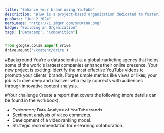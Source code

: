 ```yaml
---
title: "Enhance your brand using YouTube"
description: "BTAA is a project-based organization dedicated to fostering innovation and excellence in the field of business technology analytics."
pubDate: "Jun 2 2024"
heroImage: "https://i.imgur.com/9M0XXhk.png"
badge: "Building an Organization"
tags: ["Datacamp", "Competition"]
---
```


```python
from google.colab import drive
drive.mount('/content/drive')
```

#Background
You're a data scientist at a global marketing agency that helps some of the world's largest companies enhance their online presence. Your new project is exciting: identify the most effective YouTube videos to promote your clients’ brands. Forget simple metrics like views or likes; your job is to dive deep and discover who really connects with audiences through innovative content analysis.

#Your challenge
Create a report that covers the following (more details can be found in the workbook):
- Exploratory Data Analysis of YouTube trends.
- Sentiment analysis of video comments.
- Development of a video ranking model.
- Strategic recommendation for e-learning collaboration.